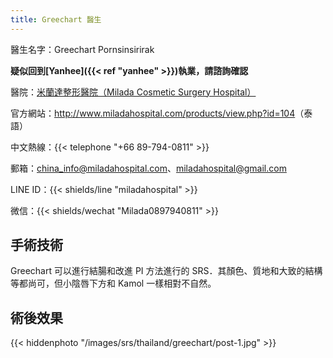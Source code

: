 ```yaml
---
title: Greechart 醫生
---
```


醫生名字：Greechart Pornsinsirirak

**疑似回到[Yanhee]({{< ref "yanhee" >}})執業，請諮詢確認**

醫院：[米蘭達整形醫院（Milada Cosmetic Surgery Hospital）](https://g.page/milada_hospital)

官方網站：<http://www.miladahospital.com/products/view.php?id=104>（泰語）

中文熱線：{{< telephone "+66 89-794-0811" >}}

郵箱：<china_info@miladahospital.com>、<miladahospital@gmail.com>

LINE ID：{{< shields/line "miladahospital" >}}

微信：{{< shields/wechat "Milada0897940811" >}}

## 手術技術

Greechart 可以進行結腸和改進 PI 方法進行的 SRS．其顏色、質地和大致的結構等都尚可，但小陰唇下方和 Kamol 一樣相對不自然。

## 術後效果

{{< hiddenphoto "/images/srs/thailand/greechart/post-1.jpg" >}}
